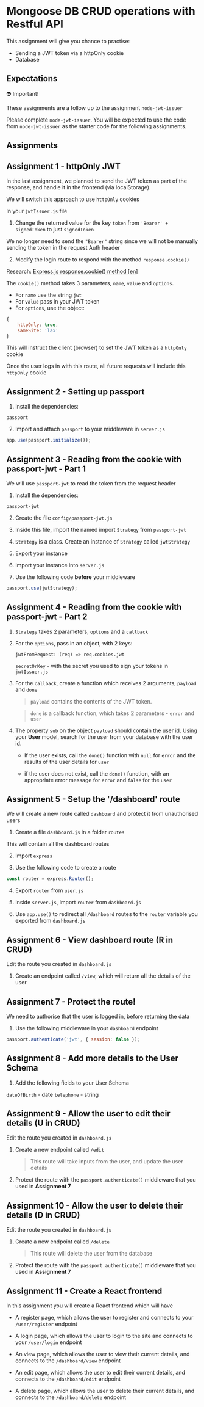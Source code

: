 # Mongoose DB CRUD operations with Restful API

This assignment will give you chance to practise:

- Sending a JWT token via a httpOnly cookie
- Database

## Expectations

👽 Important!

These assignments are a follow up to the assignment `node-jwt-issuer`

Please complete `node-jwt-issuer`. You will be expected to use the code from `node-jwt-issuer` as the starter code for the following assignments.

## Assignments

## Assignment 1 - httpOnly JWT

In the last assignment, we planned to send the JWT token as part of the response, and handle it in the frontend (via localStorage).

We will switch this approach to use `httpOnly` cookies

In your `jwtIssuer.js` file

1. Change the returned value for the key `token` from `'Bearer' + signedToken` to just `signedToken`

We no longer need to send the `"Bearer"` string since we will not be manually sending the token in the request Auth header

2. Modify the login route to respond with the method `response.cookie()`

Research: [Express.js response.cookie() method [en]](http://expressjs.com/en/4x/api.html#res.cookie)

The `cookie()` method takes 3 parameters, `name`, `value` and `options`.

 - For `name` use the string `jwt`
 - For `value` pass in your JWT token
 - For `options`, use the object:
```javascript
{
    httpOnly: true,
    sameSite: 'lax'
}
```

This will instruct the client (browser) to set the JWT token as a `httpOnly` cookie

Once the user logs in with this route, all future requests will include this `httpOnly` cookie

## Assignment 2 - Setting up passport

1. Install the dependencies:

```
passport
```

2. Import and attach `passport` to your middleware in `server.js`

```javascript
app.use(passport.initialize());
```

## Assignment 3 - Reading from the cookie with passport-jwt - Part 1

We will use `passport-jwt` to read the token from the request header

1. Install the dependencies:

```
passport-jwt
```

2. Create the file `config/passport-jwt.js`

3. Inside this file, import the named import `Strategy` from `passport-jwt`

4. `Strategy` is a class. Create an instance of `Strategy` called `jwtStrategy`

5. Export your instance

6. Import your instance into `server.js`

7. Use the following code **before** your middleware

```javascript
passport.use(jwtStrategy);
```

## Assignment 4 - Reading from the cookie with passport-jwt - Part 2

1. `Strategy` takes 2 parameters, `options` and a `callback`

2. For the `options`, pass in an object, with 2 keys:
    
    `jwtFromRequest: (req) => req.cookies.jwt`
    
    `secretOrKey` - with the secret you used to sign your tokens in `jwtIssuer.js`

3. For the `callback`, create a function which receives 2 arguments, `payload` and `done`
    
    > `payload` contains the contents of the JWT token.

    > `done` is a callback function, which takes 2 parameters - `error` and `user`
    
4. The property `sub` on the object `payload` should contain the user id. Using your  **User** model, search for the user from your database with the user id.
    
    - If the user exists, call the `done()` function with `null` for `error` and the results of the user details for `user`
    
    - if the user does not exist, call the `done()` function, with an appropriate error message for `error` and `false` for the `user`

## Assignment 5 - Setup the '/dashboard' route

We will create a new route called `dashboard` and protect it from unauthorised users

1. Create a file `dashboard.js` in a folder `routes`

This will contain all the dashboard routes

2. Import `express`

3. Use the following code to create a route

```javascript
const router = express.Router();
```

4. Export `router` from `user.js`

5. Inside `server.js`, import `router` from `dashboard.js`

6. Use `app.use()` to redirect all `/dashboard` routes to the `router` variable you exported from `dashboard.js`

## Assignment 6 - View dashboard route (R in CRUD)

Edit the route you created in `dashboard.js`

1. Create an endpoint called `/view`, which will return all the details of the user

## Assignment 7 - Protect the route!

We need to authorise that the user is logged in, before returning the data

1. Use the following middleware in your `dashboard` endpoint

```javascript
passport.authenticate('jwt', { session: false });
```

## Assignment 8 - Add more details to the User Schema

1. Add the following fields to your User Schema

`dateOfBirth` - date
`telephone` - string

## Assignment 9 - Allow the user to edit their details (U in CRUD)

Edit the route you created in `dashboard.js`

1. Create a new endpoint called `/edit`

    > This route will take inputs from the user, and update the user details

2. Protect the route with the `passport.authenticate()` middleware that you used in **Assignment 7**

## Assignment 10 - Allow the user to delete their details (D in CRUD)

Edit the route you created in `dashboard.js`

1. Create a new endpoint called `/delete`

    > This route will delete the user from the database

2. Protect the route with the `passport.authenticate()` middleware that you used in **Assignment 7**

## Assignment 11 - Create a React frontend

In this assignment you will create a React frontend which will have

- A register page, which allows the user to register and connects to your `/user/register` endpoint

- A login page, which allows the user to login to the site and connects to your `/user/login` endpoint

- An view page, which allows the user to view their current details, and connects to the `/dashboard/view` endpoint

- An edit page, which allows the user to edit their current details, and connects to the `/dashboard/edit` endpoint

- A delete page, which allows the user to delete their current details, and connects to the `/dashboard/delete` endpoint
